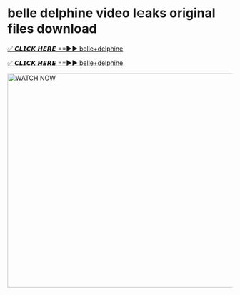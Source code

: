 # belle delphine video l𝚎aks original files download

<p><a href="https://mediafirer.com/belle+delphine&ref=titik" rel="nofollow">✅ 𝘾𝙇𝙄𝘾𝙆 𝙃𝙀𝙍𝙀 ==►► belle+delphine</a></p>

<p><a href="https://mediafirer.com/belle+delphine&ref=titik" rel="nofollow">✅ 𝘾𝙇𝙄𝘾𝙆 𝙃𝙀𝙍𝙀 ==►► belle+delphine</a></p>

<p><a rel="nofollow" title="WATCH NOW" href="https://mediafirer.com/belle+delphine&ref=titik"><img border="belle+delphine" height="480" width="854" title="WATCH NOW" alt="WATCH NOW" src="https://i.imgur.com/WiGg2rx.gif"></a></p>